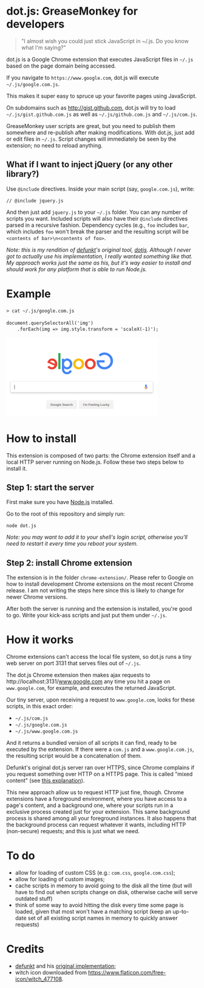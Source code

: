 
# dot.js: GreaseMonkey for developers

> "I almost wish you could just stick JavaScript in ~/.js. Do you know what I'm saying?"

dot.js is a Google Chrome extension that executes JavaScript files in `~/.js` based on the page domain being accessed.

If you navigate to `https://www.google.com`, dot.js will execute `~/.js/google.com.js`.

This makes it super easy to spruce up your favorite pages using JavaScript.

On subdomains such as http://gist.github.com, dot.js will try to load `~/.js/gist.github.com.js` as well as `~/.js/github.com.js` and `~/.js/com.js`.

GreaseMonkey user scripts are great, but you need to publish them somewhere and re-publish after making modifications. With dot.js, just add or edit files in `~/.js`. Script changes will immediately be seen by the extension; no need to reload anything.

## What if I want to inject jQuery (or any other library?)

Use `@include` directives. Inside your main script (say, `google.com.js`), write:

    // @include jquery.js

And then just add `jquery.js` to your `~/.js` folder. You can any number of scripts you want. Included scripts will also have their `@include` directives parsed in a recursive fashion. Dependency cycles (e.g., `foo` includes `bar`, which includes `foo` won't break the parser and the resulting script will be `<contents of bar>\n<contents of foo>`.

*Note: this is my rendition of [defunkt](https://github.com/defunkt)'s original tool, [dotjs](https://github.com/defunkt/dotjs). Although I never got to actually use his implementation, I really wanted something like that. My approach works just the same as his, but it's way easier to install and should work for any platform that is able to run Node.js.*

# Example

    > cat ~/.js/google.com.js

    document.querySelectorAll('img')
        .forEach(img => img.style.transform = 'scaleX(-1)');

![defaced avatars](elgoog.png)

# How to install

This extension is composed of two parts: the Chrome extension itself and a local HTTP server running on Node.js. Follow these two steps below to install it.

## Step 1: start the server

First make sure you have [Node.js](https://nodejs.org) installed.

Go to the root of this repository and simply run:

    node dot.js

*Note: you may want to add it to your shell's login script, otherwise you'll need to restart it every time you reboot your system.*

## Step 2: install Chrome extension

The extension is in the folder `chrome-extension/`. Please refer to Google on how to install development Chrome extensions on the most recent Chrome release. I am not writing the steps here since this is likely to change for newer Chrome versions.

After both the server is running and the extension is installed, you're good to go. Write your kick-ass scripts and just put them under `~/.js`.

# How it works

Chrome extensions can't access the local file system, so dot.js runs a tiny web server on port 3131 that serves files out of `~/.js`.

The dot.js Chrome extension then makes ajax requests to http://localhost:3131/www.google.com any time you hit a page on `www.google.com`, for example, and executes the returned JavaScript.

Our tiny server, upon receiving a request to `www.google.com`, looks for these scripts, in this exact order:

* `~/.js/com.js`
* `~/.js/google.com.js`
* `~/.js/www.google.com.js`

And it returns a bundled version of all scripts it can find, ready to be executed by the extension. If there were a `com.js` and a `www.google.com.js`, the resulting script would be a concatenation of them.

Defunkt's original dot.js server ran over HTTPS, since Chrome complains if you request something over HTTP on a HTTPS page. This is called "mixed content" (see [this explanation](https://developers.google.com/web/fundamentals/security/prevent-mixed-content/what-is-mixed-content)).

This new approach allow us to request HTTP just fine, though. Chrome extensions have a foreground environment, where you have access to a page's content, and a background one, where your scripts run in a exclusive process created just for your extension. This same background process is shared among all your foreground instances. It also happens that the background process can request whatever it wants, including HTTP (non-secure) requests; and this is just what we need.

# To do

- allow for loading of custom CSS (e.g.: `com.css`, `google.com.css`);
- allow for loading of custom images;
- cache scripts in memory to avoid going to the disk all the time
  (but will have to find out when scripts change on disk, otherwise cache will serve outdated stuff)
- think of some way to avoid hitting the disk every time some page is loaded, given that most won't have a matching script
  (keep an up-to-date set of all existing script names in memory to quickly answer requests)

# Credits

* [defunkt](https://github.com/defunkt) and his [original implementation](https://github.com/defunkt/dotjs);
* witch icon downloaded from https://www.flaticon.com/free-icon/witch_477108.
